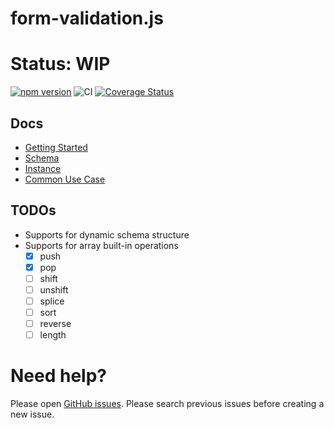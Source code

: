 # form-validation.js

# Status: WIP

[![npm version](https://badge.fury.io/js/form-validation.js.svg)](https://badge.fury.io/js/form-validation.js)
![CI](https://github.com/iendeavor/form-validation.js/workflows/CI/badge.svg)
[![Coverage Status](https://coveralls.io/repos/github/iendeavor/form-validation.js/badge.svg?branch=develop)](https://coveralls.io/github/iendeavor/form-validation.js?branch=develop)

## Docs

- [Getting Started](/docs/index.md)
- [Schema](/docs/schema.md)
- [Instance](/docs/instance.md)
- [Common Use Case](/docs/common-use-case.md)

## TODOs

- Supports for dynamic schema structure
- Supports for array built-in operations
  + [x] push
  + [x] pop
  + [ ] shift
  + [ ] unshift
  + [ ] splice
  + [ ] sort
  + [ ] reverse
  + [ ] length

# Need help?

Please open [GitHub issues](https://github.com/iendeavor/form-validation.js/issues). Please search previous issues before creating a new issue.
